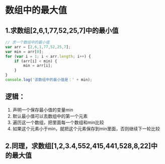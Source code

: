 # 数组中的最大值

## 1.求数组[2,6,1,77,52,25,7]中的最小值

```javascript
// 求一个数组中的最小值
var arr = [2,6,1,77,52,25,7];
var min = arr[0];
for (var i = 1; i < arr.length; i++) {
    if (arr[i] < min) {
        min = arr[i];
    }
}
console.log('该数组中的最小值是：' + min);
```

## 逻辑：

1. 声明一个保存最小值的变量min
2. 默认最小值可以去数组中的第一个元素
3. 遍历这一个数组，把里面每一个数组和min比较
4. 如果这个元素小于min，就把这个元素保存到min里面，否则继续下一轮比较

## 2.同理，求数组[1,2,3.4,552,415,441,528,8,22]中的最大值

